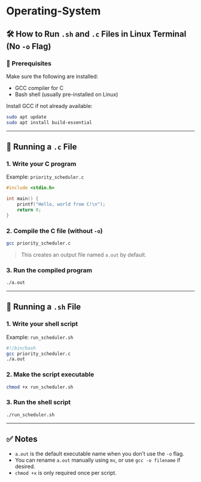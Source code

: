 # Operating-System

## 🛠️ How to Run `.sh` and `.c` Files in Linux Terminal (No `-o` Flag)

### 📁 Prerequisites
Make sure the following are installed:
- GCC compiler for C
- Bash shell (usually pre-installed on Linux)

Install GCC if not already available:

```bash
sudo apt update
sudo apt install build-essential
```

---

## 🚀 Running a `.c` File

### 1. Write your C program

Example: `priority_scheduler.c`

```c
#include <stdio.h>

int main() {
    printf("Hello, world from C!\n");
    return 0;
}
```

### 2. Compile the C file (without `-o`)

```bash
gcc priority_scheduler.c
```

> This creates an output file named `a.out` by default.

### 3. Run the compiled program

```bash
./a.out
```

---

## 🔧 Running a `.sh` File

### 1. Write your shell script

Example: `run_scheduler.sh`

```bash
#!/bin/bash
gcc priority_scheduler.c
./a.out
```

### 2. Make the script executable

```bash
chmod +x run_scheduler.sh
```

### 3. Run the shell script

```bash
./run_scheduler.sh
```

---

## ✅ Notes
- `a.out` is the default executable name when you don’t use the `-o` flag.
- You can rename `a.out` manually using `mv`, or use `gcc -o filename` if desired.
- `chmod +x` is only required once per script.
